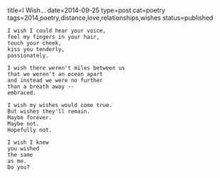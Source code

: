 title=I Wish...
date=2014-09-25
type=post
cat=poetry
tags=2014,poetry,distance,love,relationships,wishes
status=published
~~~~~~
I wish I could hear your voice,
feel my fingers in your hair,
touch your cheek,
kiss you tenderly,
passionately.

I wish there weren't miles between us
that we weren't an ocean apart
and instead we were no further
than a breath away --
embraced.

I wish my wishes would come true.
But wishes they'll remain.
Maybe forever.
Maybe not.
Hopefully not.

I wish I knew
you wished
the same
as me.
Do you?
